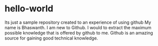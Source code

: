 # hello-world
Its just a sample repository created to an experience of using github
My name is Bhaswanth.
I am new to Github.
I would to extract the maximum possible knowledge that is offered by github to me.
Github is an amazing source for gaining good technical knowledge.
